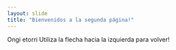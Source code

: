 ```yaml
---
layout: slide
title: "Bienvenidos a la segunda página!"
---
```

Ongi etorri
Utiliza la flecha hacia la izquierda para volver!